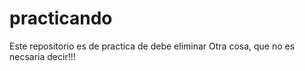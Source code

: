 # practicando
Este repositorio es de practica de debe eliminar
Otra cosa, que no es necsaria decir!!!